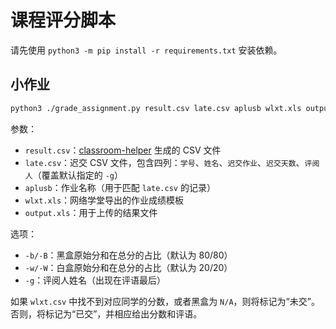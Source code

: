 # 课程评分脚本

请先使用 `python3 -m pip install -r requirements.txt` 安装依赖。

## 小作业

```bash
python3 ./grade_assignment.py result.csv late.csv aplusb wlxt.xls output.xls [-b 80] [-w 20] [-B 80] [-W 20] [-g harry]
```

参数：

* `result.csv`：[classroom-helper](https://git.tsinghua.edu.cn/physics-data/vscode-course-helper) 生成的 CSV 文件
* `late.csv`：迟交 CSV 文件，包含四列：`学号`、`姓名`、`迟交作业`、`迟交天数`、`评阅人`（覆盖默认指定的 `-g`）
* `aplusb`：作业名称（用于匹配 `late.csv` 的记录）
* `wlxt.xls`：网络学堂导出的作业成绩模板
* `output.xls`：用于上传的结果文件

选项：

* `-b/-B`：黑盒原始分和在总分的占比（默认为 80/80）
* `-w/-W`：白盒原始分和在总分的占比（默认为 20/20）
* `-g`：评阅人姓名（出现在评语最后）

如果 `wlxt.csv` 中找不到对应同学的分数，或者黑盒为 `N/A`，则将标记为“未交”。否则，将标记为“已交”，并相应给出分数和评语。
